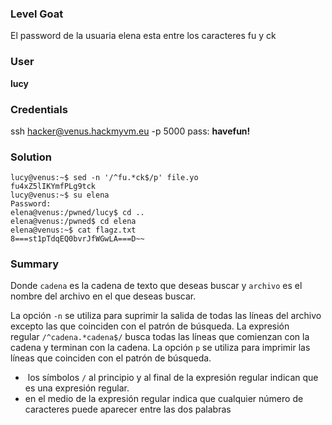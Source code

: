 ### Level Goat
El password de la usuaria elena esta entre los caracteres fu y ck
### User
**lucy**
### Credentials
ssh hacker@venus.hackmyvm.eu -p 5000
pass: **havefun!**
### Solution
```shell
lucy@venus:~$ sed -n '/^fu.*ck$/p' file.yo
fu4xZ5lIKYmfPLg9tck
lucy@venus:~$ su elena
Password:
elena@venus:/pwned/lucy$ cd ..
elena@venus:/pwned$ cd elena
elena@venus:~$ cat flagz.txt
8===st1pTdqEQ0bvrJfWGwLA===D~~
```
### Summary
Donde `cadena` es la cadena de texto que deseas buscar y `archivo` es el nombre del archivo en el que deseas buscar.

La opción `-n` se utiliza para suprimir la salida de todas las líneas del archivo excepto las que coinciden con el patrón de búsqueda. La expresión regular `/^cadena.*cadena$/` busca todas las líneas que comienzan con la cadena y terminan con la cadena. La opción `p` se utiliza para imprimir las líneas que coinciden con el patrón de búsqueda.

-  los símbolos `/` al principio y al final de la expresión regular indican que es una expresión regular.
- en el medio de la expresión regular indica que cualquier número de caracteres puede aparecer entre las dos palabras

